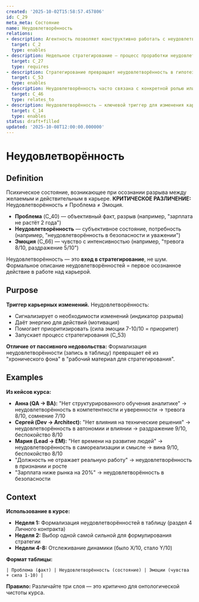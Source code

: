 ```yaml
---
created: '2025-10-02T15:58:57.457806'
id: C_29
meta_meta: Состояние
name: Неудовлетворённость
relations:
- description: Агентность позволяет конструктивно работать с неудовлетворённостью вместо пассивного страдания
  target: C_2
  type: enables
- description: Недельное стратегирование — процесс проработки неудовлетворённостей
  target: C_27
  type: requires
- description: Стратегирование превращает неудовлетворённость в гипотезы решения
  target: C_53
  type: enables
- description: Неудовлетворённость часто связана с конкретной ролью или её отсутствием
  target: C_46
  type: relates_to
- description: Неудовлетворённость — ключевой триггер для изменения карьерной траектории
  target: C_14
  type: enables
status: draft+filled
updated: '2025-10-08T12:00:00.000000'
---
```


# Неудовлетворённость

## Definition
Психическое состояние, возникающее при осознании разрыва между желаемым и действительным в карьере. **КРИТИЧЕСКОЕ РАЗЛИЧЕНИЕ:** Неудовлетворённость ≠ Проблема ≠ Эмоция. 

- **Проблема** (C_40) — объективный факт, разрыв (например, "зарплата не растёт 2 года")
- **Неудовлетворённость** — субъективное состояние, потребность (например, "неудовлетворённость в безопасности и уважении")
- **Эмоция** (C_66) — чувство с интенсивностью (например, "тревога 8/10, раздражение 5/10")

Неудовлетворённость — это **вход в стратегирование**, не шум. Формальное описание неудовлетворённостей = первое осознанное действие в работе над карьерой.

## Purpose
**Триггер карьерных изменений.** Неудовлетворённость:
- Сигнализирует о необходимости изменений (индикатор разрыва)
- Даёт энергию для действий (мотивация)
- Помогает приоритизировать (сила эмоции 7-10/10 = приоритет)
- Запускает процесс стратегирования (C_53)

**Отличие от пассивного недовольства:** Формализация неудовлетворённости (запись в таблицу) превращает её из "хронического фона" в "рабочий материал для стратегирования".

## Examples

**Из кейсов курса:**

- **Анна (QA → BA):** "Нет структурированного обучения аналитике" → неудовлетворённость в компетентности и уверенности → тревога 8/10, сомнение 7/10
- **Сергей (Dev → Architect):** "Нет влияния на технические решения" → неудовлетворённость в автономии и влиянии → раздражение 9/10, беспокойство 8/10  
- **Мария (Lead → EM):** "Нет времени на развитие людей" → неудовлетворённость в самореализации и смысле → вина 9/10, беспокойство 8/10
- "Должность не отражает реальную работу" → неудовлетворённость в признании и росте
- "Зарплата ниже рынка на 20%" → неудовлетворённость в безопасности

## Context
**Использование в курсе:**

- **Неделя 1:** Формализация неудовлетворённостей в таблицу (раздел 4 Личного контракта)
- **Неделя 2:** Выбор одной самой сильной для формулирования стратегии
- **Недели 4-8:** Отслеживание динамики (было X/10, стало Y/10)

**Формат таблицы:**
```
| Проблема (факт) | Неудовлетворённость (состояние) | Эмоции (чувства + сила 1-10) |
```

**Правило:** Различайте три слоя — это критично для онтологической чистоты курса.